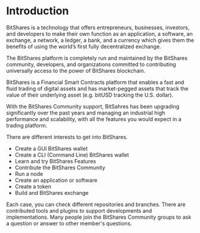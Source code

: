 # Introduction

BitShares is a technology that offers entrepreneurs, businesses, investors, and developers to make their own function as an application, a software, an exchange, a network, a ledger, a bank, and a currency which gives them the benefits of using the world’s first fully decentralized exchange. 

The BitShares platform is completely run and maintained by the BitShares community, developers, and organizations committed to contributing universally access to the power of BitShares blockchain. 

BitShares is a Financial Smart Contracts platform that enables a fast and fluid trading of digital assets and has market-pegged assets that track the value of their underlying asset (e.g. bitUSD tracking the U.S. dollar).  

With the BitShares Community support, BitSahres has been upgrading significantly over the past years and managing an industrial high performance and scalability, with all the features you would expect in a trading platform.

There are different interests to get into BitShares. 

- Create a GUI BitShares wallet
- Create a CLI (Command Line) BitShares wallet
- Learn and try BitShares Features
- Contribute the BitShares Community
- Run  a node
- Create an application or software
- Create a token
- Build and BitShares exchange 

Each case, you can check different repositories and branches.  There are contributed tools and plugins to support developments and implementations. Many people join the BitShares Community groups to ask a question or answer to other member's questions. 
 
